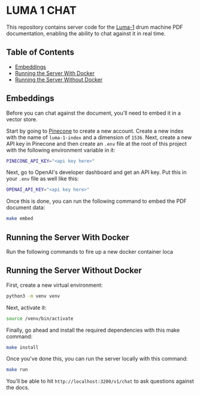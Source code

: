 # LUMA 1 CHAT

This repository contains server code for the [Luma-1](https://github.com/joebritt/luma1) drum machine PDF documentation, enabling the ability to chat against it in real time.

## Table of Contents

- [Embeddings](#embeddings)
- [Running the Server With Docker](#running-the-server-with-docker)
- [Running the Server Without Docker](#running-the-server-without-docker)

## Embeddings

Before you can chat against the document, you'll need to embed it in a vector store.

Start by going to [Pinecone](https://app.pinecone.io) to create a new account. Create a new index with the name of `luma-1-index` and a dimension of `1536`. Next, create a new API key in Pinecone and then create an `.env` file at the root of this project with the following environment variable in it:

```bash
PINECONE_API_KEY="<api key here>"
```

Next, go to OpenAI's developer dashboard and get an API key. Put this in your `.env` file as well like this:

```bash
OPENAI_API_KEY="<api key here>"
```

Once this is done, you can run the following command to embed the PDF document data:

```bash
make embed
```

## Running the Server With Docker

Run the following commands to fire up a new docker container loca

## Running the Server Without Docker

First, create a new virtual environment:

```bash
python3 -m venv venv
```

Next, activate it:

```bash
source /venv/bin/activate
```

Finally, go ahead and install the required dependencies with this make command:

```bash
make install
```

Once you've done this, you can run the server locally with this command:

```bash
make run
```

You'll be able to hit `http://localhost:3200/v1/chat` to ask questions against the docs.
